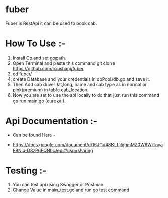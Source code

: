# fuber

Fuber is RestApi it can be used to book cab.

# How To Use :-
  
  1. Install Go and set gopath.
  2. Open Terminal and paste this command git clone https://github.com/roushanj/fuber
  3. cd fuber/ 
  4. create Database and your credentials in dbPool/db.go and save it.
  5. Then Add cab driver lat,long, name and cab type as in normal or pink(premium) in table cab_location.
  6. Now you are set to use the api locally to do that just run this command go run main.go (eureka!).
  
# Api Documentation :-
  
  * Can be found Here - 
  
  * https://docs.google.com/document/d/16Jf1d48KLfIi5jgmMZ0W6WiTnyaF9Niu-D8zP6FQNhc/edit?usp=sharing   

# Testing :-
  
  1. You can test api using Swagger or Postman.
  2. Change Value in main_test.go and run go test command
